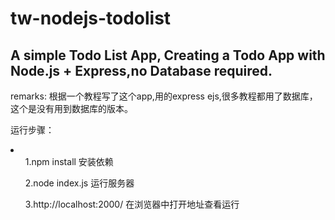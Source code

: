 # tw-nodejs-todolist
<h2>A simple Todo List App, Creating a Todo App with Node.js + Express,no Database required.</h2>
<p>
remarks:
根据一个教程写了这个app,用的express ejs,很多教程都用了数据库，这个是没有用到数据库的版本。
</P>


运行步骤：
<li>
<ul>1.npm install 安装依赖</ul>
<ul>2.node index.js 运行服务器</ul>
<ul>3.http://localhost:2000/  在浏览器中打开地址查看运行</ul>
</li>
